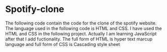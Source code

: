 # Spotify-clone
The following code contain the code for the clone of the spotify website. The language used in the following  code is HTML and CSS. 
I have used the HTML and CSS in the following project. Actually I am learning JavaScript after that I add fuctionality.
The full form of HTML is hyper text marcup language and full form of CSS is Cascading style sheet
